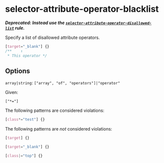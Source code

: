 # selector-attribute-operator-blacklist

**_Deprecated: Instead use the [`selector-attribute-operator-disallowed-list`](../selector-attribute-operator-disallowed-list/README.md) rule._**

Specify a list of disallowed attribute operators.

<!-- prettier-ignore -->
```css
[target="_blank"] {}
/**    ↑
 * This operator */
```

## Options

`array|string`: `["array", "of", "operators"]|"operator"`

Given:

```
["*="]
```

The following patterns are considered violations:

<!-- prettier-ignore -->
```css
[class*="test"] {}
```

The following patterns are _not_ considered violations:

<!-- prettier-ignore -->
```css
[target] {}
```

<!-- prettier-ignore -->
```css
[target="_blank"] {}
```

<!-- prettier-ignore -->
```css
[class|="top"] {}
```
